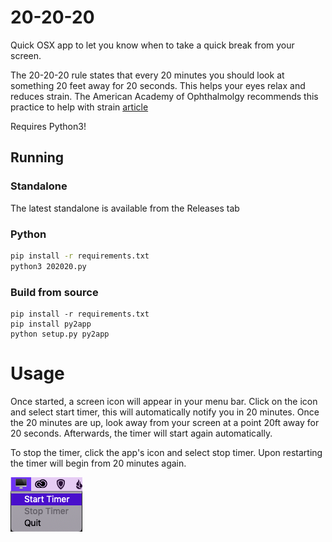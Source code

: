 # 20-20-20

Quick OSX app to let you know when to take a quick break from your screen.

The 20-20-20 rule states that every 20 minutes you should look at something 20 feet away for 20 seconds. This helps your eyes relax and reduces strain. The American Academy of Ophthalmolgy recommends this practice to help with strain [article](https://www.aao.org/eye-health/tips-prevention/computer-usage)

Requires Python3!

## Running 


### Standalone

The latest standalone is available from the Releases tab

### Python
```bash
pip install -r requirements.txt
python3 202020.py
```

### Build from source

```
pip install -r requirements.txt
pip install py2app
python setup.py py2app
```
# Usage

Once started, a screen icon will appear in your menu bar. Click on the icon and select start timer, this will automatically notify you in 20 minutes. Once the 20 minutes are up, look away from your screen at a point 20ft away for 20 seconds. Afterwards, the timer will start again automatically.

To stop the timer, click the app's icon and select stop timer. Upon restarting the timer will begin from 20 minutes again.

!["Screenshot of the application's menu with start timer selected"](docs/screenshot1.png)


